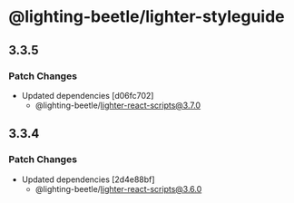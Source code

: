 # @lighting-beetle/lighter-styleguide

## 3.3.5

### Patch Changes

- Updated dependencies [d06fc702]
  - @lighting-beetle/lighter-react-scripts@3.7.0

## 3.3.4

### Patch Changes

- Updated dependencies [2d4e88bf]
  - @lighting-beetle/lighter-react-scripts@3.6.0
